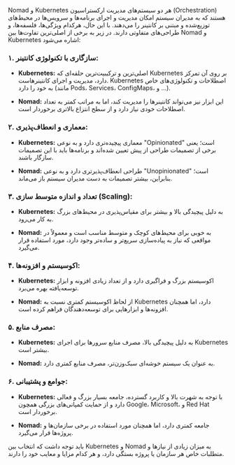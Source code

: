 Nomad و Kubernetes هر دو سیستم‌های مدیریت ارکستراسیون (Orchestration) هستند که به مدیران سیستم امکان مدیریت و اجرای برنامه‌ها و سرویس‌ها در محیط‌های توزیع‌شده و مبتنی بر کانتینر را می‌دهند. با این حال، هرکدام ویژگی‌ها، فلسفه‌ها، و طراحی‌های متفاوتی دارند. در زیر به برخی از اصلی‌ترین تفاوت‌ها بین Nomad و Kubernetes اشاره می‌شود:

### ۱. سازگاری با تکنولوژی کانتینر:
- **Kubernetes:** اصلی‌ترین و ترکیبیت‌ترین حلقه‌ای که Kubernetes بر روی آن تمرکز دارد، مدیریت و اجرای کانتینرهاست. Kubernetes اصطلاحات و تکنولوژی‌های خاص به خود را دارد (مانند Pods، Services، ConfigMaps، و ...).
  
- **Nomad:** این ابزار نیز می‌تواند کانتینرها را مدیریت کند، اما به مراتب کمتر به تعداد اصطلاحات خودی نیاز دارد و از سطح انتزاع بالاتری برخوردار است.

### ۲. معماری و انعطاف‌پذیری:
- **Kubernetes:** معماری پیچیده‌تری دارد و به نوعی "Opinionated" است؛ یعنی برخی از تصمیمات طراحی از پیش تعیین شده‌اند و برنامه‌ها باید با این تصمیمات سازگار باشند.

- **Nomad:** طراحی انعطاف‌پذیرتری دارد و به نوعی "Unopinionated" است؛ بنابراین، بیشتر تصمیمات به دست مدیران سیستم باز می‌ماند.

### ۳. تعداد و اندازه متوسط سازی (Scaling):
- **Kubernetes:** به دلیل پیچیدگی بالا و بیشتر برای مقیاس‌پذیری در محیط‌های بزرگ به کار می‌رود.

- **Nomad:** به خوبی برای محیط‌های کوچک و متوسط مناسب است و معمولاً در مواقعی که نیاز به پیاده‌سازی سریع‌تر و ساده‌تر وجود دارد، مورد استفاده قرار می‌گیرد.

### ۴. اکوسیستم و افزونه‌ها:
- **Kubernetes:** اکوسیستم بزرگ و فراگیری دارد و از تعداد زیادی افزونه و ابزار توسعه‌یافته بهره می‌برد.

- **Nomad:** از لحاظ اکوسیستم کمتری نسبت به Kubernetes دارد، اما همچنان افزونه‌ها و ابزارهایی برای توسعه‌دهندگان فراهم کرده است.

### ۵. مصرف منابع:
- **Kubernetes:** به دلیل پیچیدگی بالا، مصرف منابع سرورها برای اجرای Kubernetes بیشتر است.

- **Nomad:** به عنوان یک سیستم خوشه‌ای سبک‌وزن‌تر، مصرف منابع کمتری دارد.

### ۶. جوامع و پشتیبانی:
- **Kubernetes:** با توجه به شهرت بالا و کاربرد گسترده، جامعه بسیار بزرگ و فعالی دارد و از حمایت کمپانی‌های بزرگی همچون Google، Microsoft، و Red Hat برخوردار است.

- **Nomad:** جامعه کمتری دارد، اما همچنان مورد استفاده در برخی سازمان‌ها و پروژه‌ها قرار می‌گیرد.

باید توجه داشت که انتخاب بین Kubernetes و Nomad به میزان زیادی از نیازها و متطلبات خاص هر سازمان یا پروژه بستگی دارد، و هر کدام مزایا و معایب خود را دارند.
